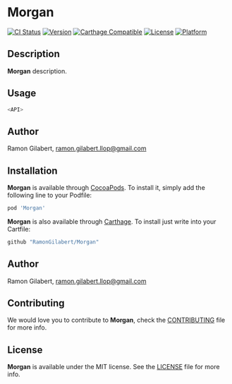 # Morgan

[![CI Status](http://img.shields.io/travis/RamonGilabert/Morgan.svg?style=flat)](https://travis-ci.org/RamonGilabert/Morgan)
[![Version](https://img.shields.io/cocoapods/v/Morgan.svg?style=flat)](http://cocoadocs.org/docsets/Morgan)
[![Carthage Compatible](https://img.shields.io/badge/Carthage-compatible-4BC51D.svg?style=flat)](https://github.com/Carthage/Carthage)
[![License](https://img.shields.io/cocoapods/l/Morgan.svg?style=flat)](http://cocoadocs.org/docsets/Morgan)
[![Platform](https://img.shields.io/cocoapods/p/Morgan.svg?style=flat)](http://cocoadocs.org/docsets/Morgan)

## Description

**Morgan** description.

## Usage

```swift
<API>
```

## Author

Ramon Gilabert, ramon.gilabert.llop@gmail.com

## Installation

**Morgan** is available through [CocoaPods](http://cocoapods.org). To install
it, simply add the following line to your Podfile:

```ruby
pod 'Morgan'
```

**Morgan** is also available through [Carthage](https://github.com/Carthage/Carthage).
To install just write into your Cartfile:

```ruby
github "RamonGilabert/Morgan"
```

## Author

Ramon Gilabert, ramon.gilabert.llop@gmail.com

## Contributing

We would love you to contribute to **Morgan**, check the [CONTRIBUTING](https://github.com/RamonGilabert/Morgan/blob/master/CONTRIBUTING.md) file for more info.

## License

**Morgan** is available under the MIT license. See the [LICENSE](https://github.com/RamonGilabert/Morgan/blob/master/LICENSE.md) file for more info.
